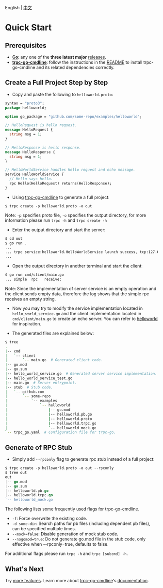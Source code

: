 English | [中文](quick_start.zh_CN.md)
# Quick Start


## Prerequisites

- **[Go][]**: any one of the **three latest major** [releases][go-releases].
- **[trpc-go-cmdline][]**: follow the instructions in the [README][trpc-go-cmdline] to install trpc-go-cmdline and its related dependencies correctly.

## Create a Full Project Step by Step

* Copy and paste the following to `helloworld.proto`:

```protobuf
syntax = "proto3";
package helloworld;

option go_package = "github.com/some-repo/examples/helloworld";

// HelloRequest is hello request.
message HelloRequest {
  string msg = 1;
}

// HelloResponse is hello response.
message HelloResponse {
  string msg = 1;
}

// HelloWorldService handles hello request and echo message.
service HelloWorldService {
  // Hello says hello.
  rpc Hello(HelloRequest) returns(HelloResponse);
}
```

* Using [trpc-go-cmdline][] to generate a full project:
```shell
$ trpc create -p helloworld.proto -o out
```

Note: `-p` specifies proto file, `-o` specifies the output directory, 
for more information please run `trpc -h` and `trpc create -h`

* Enter the output directory and start the server:
```bash
$ cd out
$ go run .
...
... trpc service:helloworld.HelloWorldService launch success, tcp:127.0.0.1:8000, serving ...
...
```

* Open the output directory in another terminal and start the client:
```bash
$ go run cmd/client/main.go 
... simple  rpc   receive: 
```

Note: Since the implementation of server service is an empty operation and the client sends empty data, therefore the log shows that the simple rpc receives an empty string.

* Now you may try to modify the service implementation located in `hello_world_service.go` and the client implementation located in `cmd/client/main.go` to create an echo server. You can refer to [helloworld][] for inspiration.

* The generated files are explained below:

```bash
$ tree
.
|-- cmd
|   `-- client
|       `-- main.go  # Generated client code.
|-- go.mod
|-- go.sum
|-- hello_world_service.go  # Generated server service implementation.
|-- hello_world_service_test.go
|-- main.go  # Server entrypoint.
|-- stub  # Stub code.
|   `-- github.com
|       `-- some-repo
|           `-- examples
|               `-- helloworld
|                   |-- go.mod
|                   |-- helloworld.pb.go
|                   |-- helloworld.proto
|                   |-- helloworld.trpc.go
|                   `-- helloworld_mock.go
`-- trpc_go.yaml  # Configuration file for trpc-go.
```

## Generate of RPC Stub

* Simply add `--rpconly` flag to generate rpc stub instead of a full project:
```go
$ trpc create -p helloworld.proto -o out --rpconly
$ tree out
out
|-- go.mod
|-- go.sum
|-- helloworld.pb.go
|-- helloworld.trpc.go
`-- helloworld_mock.go
```

The following lists some frequently used flags for [trpc-go-cmdline][].

* `-f`: Force overwrite the existing code.
* `-d some-dir`: Search paths for pb files (including dependent pb files), can be specified multiple times.
* `--mock=false`: Disable generation of mock stub code.
* `--nogomod=true`: Do not generate go.mod file in the stub code, only effective when --rpconly=true, defaults to false.

For additional flags please run `trpc -h` and `trpc [subcmd] -h`.

## What's Next

Try [more features][features]. Learn more about [trpc-go-cmdline][]'s [documentation][cmdline-doc].

[Go]: https://golang.org
[go-releases]: https://golang.org/doc/devel/release.html
[trpc-go-cmdline]: https://github.com/trpc-group/trpc-go-cmdline
[cmdline-releases]: https://github.com/trpc-group/trpc-go-cmdline/releases
[helloworld]: /examples/helloworld/
[features]: /examples/features/
[cmdline-doc]: https://github.com/trpc-group/trpc-go-cmdline/tree/main/docs

